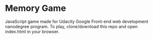 # Memory Game #

JavaScript game made for Udacity Google Front-end web development nanodegree program. To play, clone/download this repo and open index.html in your browser. 
